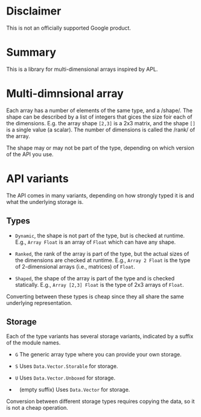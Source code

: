 # Disclaimer
This is not an officially supported Google product.

# Summary
This is a library for multi-dimensional arrays inspired by APL.

# Multi-dimnsional array
Each array has a number of elements of the same type, and a /shape/.
The shape can be described by a list of integers that gices the size
foir each of the dimensions.  E.g. the array shape `[2,3]` is a 2x3
matrix, and the shape `[]` is a single value (a scalar).  The number
of dimensions is called the /rank/ of the array.

The shape may or may not be part of the type, depending on which
version of the API you use.


# API variants
The API comes in many variants, depending on how strongly typed it is
and what the underlying storage is.

## Types

 * `Dynamic`, the shape is not part of the type, but is checked at
 runtime.  E.g., `Array Float` is an array of `Float` which can have
 any shape.

 * `Ranked`, the rank of the array is part of the type, but the actual
   sizes of the dimensions are checked at runtime.  E.g., `Array 2
   Float` is the type of 2-dimensional arrays (i.e., matrices) of `Float`.

 * `Shaped`, the shape of the array is part of the type and is checked
   statically.  E.g., `Array [2,3] Float` is the type of 2x3 arrays of
   `Float`.

Converting between these types is cheap since they all share the same
underlying representation.

## Storage

Each of the type variants has several storage variants, indicated by a
suffix of the module names.

 * `G` The generic array type where you can provide your own storage.

 * `S` Uses `Data.Vector.Storable` for storage.

 * `U` Uses `Data.Vector.Unboxed` for storage.

 * ` ` (empty suffix)  Uses `Data.Vector` for storage.

Conversion between different storage types requires copying the data,
so it is not a cheap operation.
